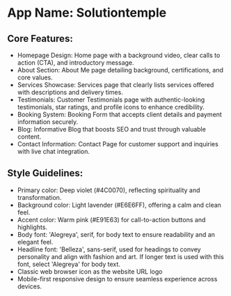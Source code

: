 # **App Name**: Solutiontemple

## Core Features:

- Homepage Design: Home page with a background video, clear calls to action (CTA), and introductory message.
- About Section: About Me page detailing background, certifications, and core values.
- Services Showcase: Services page that clearly lists services offered with descriptions and delivery times.
- Testimonials: Customer Testimonials page with authentic-looking testimonials, star ratings, and profile icons to enhance credibility.
- Booking System: Booking Form that accepts client details and payment information securely.
- Blog: Informative Blog that boosts SEO and trust through valuable content.
- Contact Information: Contact Page for customer support and inquiries with live chat integration.

## Style Guidelines:

- Primary color: Deep violet (#4C0070), reflecting spirituality and transformation.
- Background color: Light lavender (#E6E6FF), offering a calm and clean feel.
- Accent color: Warm pink (#E91E63) for call-to-action buttons and highlights.
- Body font: 'Alegreya', serif, for body text to ensure readability and an elegant feel.
- Headline font: 'Belleza', sans-serif, used for headings to convey personality and align with fashion and art.  If longer text is used with this font, select 'Alegreya' for body text.
- Classic web browser icon as the website URL logo
- Mobile-first responsive design to ensure seamless experience across devices.